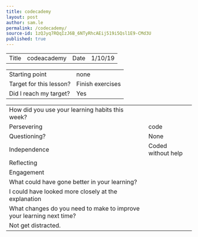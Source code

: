 ```yaml
---
title: codecademy
layout: post
author: sam.le
permalink: /codecademy/
source-id: 1zQJyq7RQqIzJ6B_6NTyRhcAEij519i5Qsl1E9-CMd3U
published: true
---
```

<table>
  <tr>
    <td>Title</td>
    <td>codeacademy</td>
    <td>Date</td>
    <td>1/10/19</td>
  </tr>
</table>


<table>
  <tr>
    <td>Starting point</td>
    <td>none</td>
  </tr>
  <tr>
    <td>Target for this lesson?</td>
    <td>Finish exercises</td>
  </tr>
  <tr>
    <td>Did I reach my target? </td>
    <td>Yes</td>
  </tr>
</table>


<table>
  <tr>
    <td>How did you use your learning habits this week?</td>
    <td></td>
  </tr>
  <tr>
    <td>Persevering</td>
    <td>code</td>
  </tr>
  <tr>
    <td>Questioning?</td>
    <td>None</td>
  </tr>
  <tr>
    <td>Independence</td>
    <td>Coded without help</td>
  </tr>
  <tr>
    <td>Reflecting</td>
    <td></td>
  </tr>
  <tr>
    <td>Engagement</td>
    <td></td>
  </tr>
  <tr>
    <td>What could have gone better in your learning?</td>
    <td></td>
  </tr>
  <tr>
    <td>I could have looked more closely at the explanation</td>
    <td></td>
  </tr>
  <tr>
    <td>What changes do you need to make to improve your learning next time?</td>
    <td></td>
  </tr>
  <tr>
    <td>Not get distracted.</td>
    <td></td>
  </tr>
</table>


